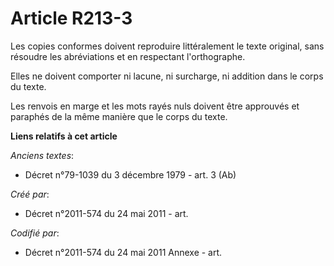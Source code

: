 # Article R213-3

Les copies conformes doivent reproduire littéralement le texte original, sans résoudre les abréviations et en respectant
l'orthographe.

Elles ne doivent comporter ni lacune, ni surcharge, ni addition dans le corps du texte.

Les renvois en marge et les mots rayés nuls doivent être approuvés et paraphés de la même manière que le corps du texte.

**Liens relatifs à cet article**

_Anciens textes_:

  - Décret n°79-1039 du 3 décembre 1979 - art. 3 (Ab)

_Créé par_:

  - Décret n°2011-574 du 24 mai 2011  - art.

_Codifié par_:

  - Décret n°2011-574 du 24 mai 2011 Annexe - art.
